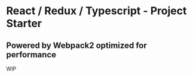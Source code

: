 # React / Redux / Typescript - Project Starter
## Powered by Webpack2 optimized for performance

WIP

